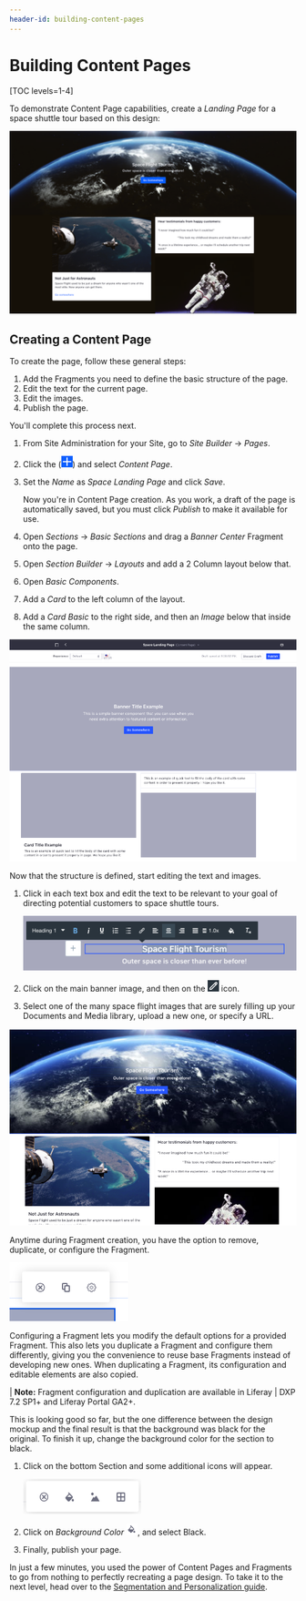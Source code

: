 ```yaml
---
header-id: building-content-pages
---
```


# Building Content Pages

[TOC levels=1-4]

To demonstrate Content Page capabilities, create a *Landing Page* for a space 
shuttle tour based on this design:

![Figure 1: You have lots of flexibility when arranging Fragments on a page.](../../../../../images/content-page-design-mockup.png)

## Creating a Content Page

To create the page, follow these general steps:

1.  Add the Fragments you need to define the basic structure of the page.
2.  Edit the text for the current page.
3.  Edit the images.
4.  Publish the page.

You'll complete this process next.

1.  From Site Administration for your Site, go to *Site Builder* &rarr; *Pages*.

2.  Click the (![Add](../../../../../images/icon-add.png)) and select *Content
    Page*.

3.  Set the *Name* as *Space Landing Page* and click *Save*.

    Now you're in Content Page creation. As you work, a draft of the page is
    automatically saved, but you must click *Publish* to make it available for
    use.

4.  Open *Sections* &rarr; *Basic Sections* and drag a *Banner Center* Fragment 
    onto the page.

5.  Open *Section Builder* &rarr; *Layouts* and add a 2 Column layout below
    that.
    
6.  Open *Basic Components*.

7.  Add a *Card* to the left column of the layout.

8.  Add a *Card Basic* to the right side, and then an *Image* below that inside 
    the same column.

![Figure 2: You have lots of flexibility when arranging Fragments on a page.](../../../../../images/content-page-creation-step-1.png)

Now that the structure is defined, start editing the text and images.

1.  Click in each text box and edit the text to be relevant to your goal of 
    directing potential customers to space shuttle tours.
    
    ![Figure 3: Edit the text and formatting as you see fit.](../../../../../images/content-page-creation-step-2.png)

2.  Click on the main banner image, and then on the 
    ![Edit](../../../../../images/icon-edit-pencil.png) icon.

3.  Select one of the many space flight images that are surely filling up your
    Documents and Media library, upload a new one, or specify a URL.
    
![Figure 4: Add some images, and the big picture comes together.](../../../../../images/content-page-creation-step-3.png)

Anytime during Fragment creation, you have the option to remove, duplicate, or
configure the Fragment.

![Figure 5: Add some images, and the big picture comes together.](../../../../../images/content-page-fragment-options.png)

Configuring a Fragment lets you modify the default options for a provided
Fragment. This also lets you duplicate a Fragment and configure them
differently, giving you the convenience to reuse base Fragments instead of
developing new ones. When duplicating a Fragment, its configuration and editable
elements are also copied.

| **Note:** Fragment configuration and duplication are available in Liferay
| DXP 7.2 SP1+ and Liferay Portal GA2+.

This is looking good so far, but the one difference between the design mockup 
and the final result is that the background was black for the original. To 
finish it up, change the background color for the section to black.

1.  Click on the bottom Section and some additional icons will appear.

    ![Figure 6: You can change the background color, image, or edit spacing and padding for a section. You can also remove it.](../../../../../images/content-page-section-editor.png)

2.   Click on *Background Color* ![Background Color](../../../../../images/icon-color.png), and select Black.

3.  Finally, publish your page.

In just a few minutes, you used the power of Content Pages and Fragments to go 
from nothing to perfectly recreating a page design. To take it to the next 
level, head over to the
[Segmentation and Personalization guide](/docs/7-2/user/-/knowledge_base/u/segmentation-and-personalization).
